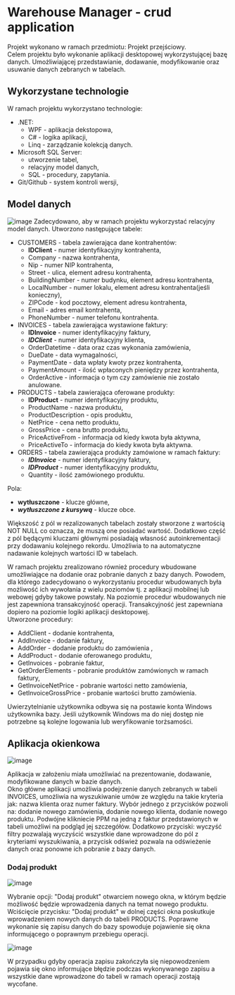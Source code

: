 # Warehouse Manager - crud application

Projekt wykonano w ramach przedmiotu: Projekt przejściowy.    
Celem projektu było wykonanie aplikacji desktopowej wykorzystującej bazę danych. Umożliwiającej przedstawianie, dodawanie, modyfikowanie oraz usuwanie danych zebranych w tabelach. 

## Wykorzystane technologie
W ramach projektu wykorzystano technologie:
  - .NET:
    - WPF - aplikacja dekstopowa,
    - C# - logika aplikacji,
    - Linq - zarządzanie kolekcją danych.
  - Microsoft SQL Server:
    - utworzenie tabel,
    - relacyjny model danych,
    - SQL - procedury, zapytania.
  - Git/Github - system kontroli wersji,
  
## Model danych
![image](https://user-images.githubusercontent.com/56918406/209851859-82cb7ad3-773c-4f7f-af3a-5685cf9518f5.png)
Zadecydowano, aby w ramach projektu wykorzystać relacyjny model danych. Utworzono następujące tabele:
  - CUSTOMERS - tabela zawierająca dane kontrahentów:
    - **IDClient** - numer identyfikacyjny kontrahenta,
    - Company - nazwa kontrahenta,
    - Nip - numer NIP kontrahenta,
    - Street - ulica, element adresu kontrahenta,
    - BuildingNumber - numer budynku, element adresu kontrahenta,
    - LocalNumber - numer lokalu, element adresu kontrahenta(jeśli konieczny),
    - ZIPCode - kod pocztowy, element adresu kontrahenta,
    - Email - adres email kontrahenta,
    - PhoneNumber - numer telefonu kontrahenta.
  - INVOICES - tabela zawierająca wystawione faktury:
    - **IDInvoice** - numer identyfikacyjny faktury,
    - ***IDClient*** - numer identyfikacyjny klienta, 
    - OrderDatetime - data oraz czas wykonania zamówienia,
    - DueDate - data wymagalności,
    - PaymentDate - data wpłaty kwoty przez kontrahenta,
    - PaymentAmount - ilość wpłaconych pieniędzy przez kontrahenta,
    - OrderActive - informacja o tym czy zamówienie nie zostało anulowane.
  - PRODUCTS - tabela zawierająca oferowane produkty:
    - **IDProduct** - numer identyfikacyjny produktu,
    - ProductName - nazwa produktu,
    - ProductDescription - opis produktu,
    - NetPrice - cena netto produktu,
    - GrossPrice - cena brutto produktu,
    - PriceActiveFrom - informacja od kiedy kwota była aktywna,
    - PriceActiveTo - informacja do kiedy kwota była aktywna.
  - ORDERS - tabela zawierająca produkty zamówione w ramach faktury:
    - ***IDInvoice*** - numer identyfikacyjny faktury,
    - ***IDProduct*** - numer identyfikacyjny produktu,
    - Quantity - ilość zamówionego produktu.

Pola:
  - **wytłuszczone** - klucze główne,
  - ***wytłuszczone z kursywą*** - klucze obce.
  
Większość z pól w rezalizowanych tabelach zostały stworzone z wartością NOT NULL co oznacza, że muszą one posiadać wartość. Dodatkowo część z pól będącymi kluczami głównymi posiadają własność autoinkrementacji przy dodawaniu kolejnego rekordu. Umożliwia to na automatyczne nadawanie kolejnych wartości ID w tabelach.

W ramach projektu zrealizowano również procedury wbudowane umożliwiające na dodanie oraz pobranie danych z bazy danych. Powodem, dla którego zadecydowano o wykorzystaniu procedur wbudowanych była możliwość ich wywołania z wielu poziomów tj. z aplikacji mobilnej lub webowej gdyby takowe powstały. Na poziomie procedur wbudowanych nie jest zapewniona transakcyjność operacji. Transakcyjność  jest zapewniana dopiero na poziomie logiki aplikacji desktopowej.  
Utworzone procedury:
  - AddClient - dodanie kontrahenta,
  - AddInvoice - dodanie faktury,
  - AddOrder - dodanie produktu do zamówienia ,
  - AddProduct - dodanie oferowanego produktu,
  - GetInvoices - pobranie faktur,
  - GetOrderElements - pobranie produktów zamówionych w ramach faktury,
  - GetInvoiceNetPrice - pobranie wartości netto zamówienia,
  - GetInvoiceGrossPrice - probanie wartości brutto zamówienia.

Uwierzytelnianie użytkownika odbywa się na postawie konta Windows użytkownika bazy. Jeśli użytkownik Windows ma do niej dostęp nie potrzebne są kolejne logowania lub weryfikowanie torżsamości.

## Aplikacja okienkowa

![image](https://user-images.githubusercontent.com/56918406/210274141-6d962dc5-f366-4902-92b5-5d654b9ad0c5.png)  

Aplikacja w założeniu miała umożliwiać na prezentowanie, dodawanie, modyfikowane danych w bazie danych.  
Okno główne aplikacji umożliwia podejrzenie danych zebranych w tabeli INVOICES, umożliwia na wyszukiwanie umów ze względu na takie kryteria jak: nazwa klienta oraz numer faktury. Wybór jednego z przycisków pozwoli na: dodanie nowego zamówienia, dodanie nowego klienta, dodanie nowego produktu. Podwójne klikniecie PPM na jedną z faktur przedstawionych w tabeli umożliwi na podgląd jej szczegółów. Dodatkowo przyciski: wyczyść filtry pozwalają wyczyścić wszystkie dane wprowadzone do pól z kryteriami wyszukiwania, a przycisk odśwież pozwala na odświeżenie danych oraz ponowne ich pobranie z bazy danych.

### Dodaj produkt

![image](https://user-images.githubusercontent.com/56918406/210274768-e79fd7af-c627-4df9-99a3-35e2764f3520.png)  

Wybranie opcji: "Dodaj produkt" otwarciem nowego okna, w którym będzie możliwość będzie wprowadzenia danych na temat nowego produktu. Wciścięcie przycisku: "Dodaj produkt" w dolnej części okna poskutkuje wprowadzeniem nowych danych do tabeli PRODUCTS. Poprawne wykonanie się zapisu danych do bazy spowoduje pojawienie się okna informującego o poprawnym przebiegu operacji.  

![image](https://user-images.githubusercontent.com/56918406/210274945-e88cd02d-92ff-45ec-b609-2968ceda96ca.png)  

W przypadku gdyby operacja zapisu zakończyła się niepowodzeniem pojawia się okno informujące błędzie podczas wykonywanego zapisu a wszystkie dane wprowadzone do tabeli w ramach operacji zostają wycofane.





  

  
